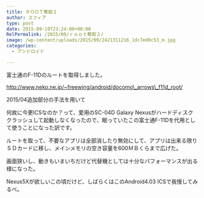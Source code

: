 ```yaml
---
title: ＲＯＯＴ奪取２
author: スフィア
type: post
date: 2015-09-19T23:24:00+00:00
RelPermalink: /2015/09/ｒｏｏｔ奪取２/
image: /wp-content/uploads/2015/09/2421311216_1dc7ed0c53_m.jpg
categories:
  - アンドロイド

---
```

富士通のF-11Dのルートを取得しました。

http://www.neko.ne.jp/~freewing/android/docomo\_arrows\_f11d_root/

2015/04追加部分の手法を用いて

何故に今更ICSなのか？って、愛用のSC-04D Galaxy Nexusがハードディスククラッシュして起動しなくなったので、眠っていたこの富士通F-11Dを代用として使うことになった訳です。

ルートを取って、不要なアプリは全部消したり無効にして、アプリは出来る限りＳＤカードに移し、メインメモリの空き容量を600ＭＢくらまで広げた。

画面狭いし、動きもいまいちだけど代替機としては十分なパフォーマンスが出る様になった。

Nexus5Xが欲しいこの頃だけど、しばらくはこのAndroid4.03 ICSで我慢してみるべ。
